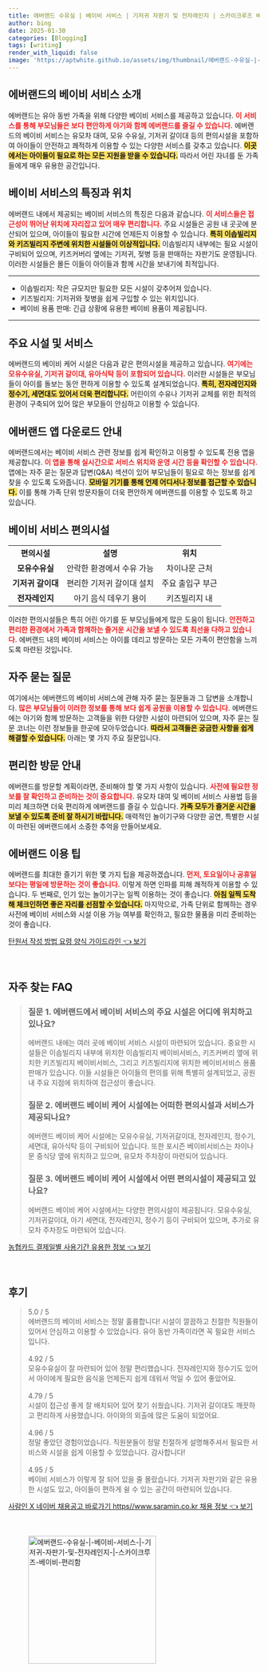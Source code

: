 ```yaml
---
title: 에버랜드 수유실 | 베이비 서비스 | 기저귀 자판기 및 전자레인지 | 스카이크루즈 베이비 편리함
author: bing
date: 2025-01-30
categories: [Blogging]
tags: [writing]
render_with_liquid: false
image: 'https://aptwhite.github.io/assets/img/thumbnail/에버랜드-수유실-|-베이비-서비스-|-기저귀-자판기-및-전자레인지-|-스카이크루즈-베이비-편리함.webp'
---
```



<h2 id='에버랜드_베이비_서비스_소개'>에버랜드의 베이비 서비스 소개</h2>

<p>에버랜드는 유아 동반 가족을 위해 다양한 베이비 서비스를 제공하고 있습니다. <b><span style="color: #ee2323;">이 서비스를 통해 부모님들은 보다 편안하게 아기와 함께 에버랜드를 즐길 수 있습니다.</span></b> 에버랜드의 베이비 서비스는 유모차 대여, 모유 수유실, 기저귀 갈이대 등의 편의시설을 포함하여 아이들이 안전하고 쾌적하게 이용할 수 있는 다양한 서비스를 갖추고 있습니다. <b><span style="background-color: #ffe066;">이곳에서는 아이들이 필요로 하는 모든 지원을 받을 수 있습니다.</span></b> 따라서 어린 자녀를 둔 가족들에게 매우 유용한 공간입니다.</p>

<h2 id='베이비_서비스의_특징과_위치'>베이비 서비스의 특징과 위치</h2>

<p>에버랜드 내에서 제공되는 베이비 서비스의 특징은 다음과 같습니다. <b><span style="color: #ee2323;">이 서비스들은 접근성이 뛰어난 위치에 자리잡고 있어 매우 편리합니다.</span></b> 주요 시설들은 공원 내 곳곳에 분산되어 있으며, 아이들이 필요한 시간에 언제든지 이용할 수 있습니다. <b><span style="background-color: #ffe066;">특히 이솝빌리지와 키즈빌리지 주변에 위치한 시설들이 이상적입니다.</span></b> 이솝빌리지 내부에는 필요 시설이 구비되어 있으며, 키즈커버리 옆에는 기저귀, 젖병 등을 판매하는 자판기도 운영됩니다. 이러한 시설들은 몰든 이들이 아이들과 함께 시간을 보내기에 최적입니다.</p>

<hr />

<ul>
    <li>이솝빌리지: 작은 규모지만 필요한 모든 시설이 갖추어져 있습니다.</li>
    <li>키즈빌리지: 기저귀와 젖병을 쉽게 구입할 수 있는 위치입니다.</li>
    <li>베이비 용품 판매: 긴급 상황에 유용한 베이비 용품이 제공됩니다.</li>
</ul>

<hr />

<h2 id='주요_시설_및_서비스'>주요 시설 및 서비스</h2>

<p>에버랜드의 베이비 케어 시설은 다음과 같은 편의시설을 제공하고 있습니다. <b><span style="color: #ee2323;">여기에는 모유수유실, 기저귀 갈이대, 유아식탁 등이 포함되어 있습니다.</span></b> 이러한 시설들은 부모님들이 아이를 돌보는 동안 편하게 이용할 수 있도록 설계되었습니다. <b><span style="background-color: #ffe066;">특히, 전자레인지와 정수기, 세면대도 있어서 더욱 편리합니다.</span></b> 어린이의 수유나 기저귀 교체를 위한 최적의 환경이 구축되어 있어 많은 부모들이 안심하고 이용할 수 있습니다.</p>

<h2 id='에버랜드_앱_다운로드_안내'>에버랜드 앱 다운로드 안내</h2>

<p>에버랜드에서는 베이비 서비스 관련 정보를 쉽게 확인하고 이용할 수 있도록 전용 앱을 제공합니다. <b><span style="color: #ee2323;">이 앱을 통해 실시간으로 서비스 위치와 운영 시간 등을 확인할 수 있습니다.</span></b> 앱에는 자주 묻는 질문과 답변(Q&A) 섹션이 있어 부모님들이 필요로 하는 정보를 쉽게 찾을 수 있도록 도와줍니다. <b><span style="background-color: #ffe066;">모바일 기기를 통해 언제 어디서나 정보를 접근할 수 있습니다.</span></b> 이를 통해 가족 단위 방문자들이 더욱 편안하게 에버랜드를 이용할 수 있도록 하고 있습니다.</p>

<h2 id='베이비_서비스_편의시설'>베이비 서비스 편의시설</h2>

<table>
    <tr>
        <td style="text-align: center; height: 17px;"><b>편의시설</b></td>
        <td style="text-align: center; height: 17px;"><b>설명</b></td>
        <td style="text-align: center; height: 17px;"><b>위치</b></td>
    </tr>
    <tr>
        <td style="text-align: center; height: 17px;"><b>모유수유실</b></td>
        <td style="text-align: center; height: 17px;">안락한 환경에서 수유 가능</td>
        <td style="text-align: center; height: 17px;">차이나문 근처</td>
    </tr>
    <tr>
        <td style="text-align: center; height: 17px;"><b>기저귀 갈이대</b></td>
        <td style="text-align: center; height: 17px;">편리한 기저귀 갈이대 설치</td>
        <td style="text-align: center; height: 17px;">주요 출입구 부근</td>
    </tr>
    <tr>
        <td style="text-align: center; height: 17px;"><b>전자레인지</b></td>
        <td style="text-align: center; height: 17px;">아기 음식 데우기 용이</td>
        <td style="text-align: center; height: 17px;">키즈빌리지 내</td>
    </tr>
</table>

<p>이러한 편의시설들은 특히 어린 아기를 둔 부모님들에게 많은 도움이 됩니다. <b><span style="color: #ee2323;">안전하고 편리한 환경에서 가족과 함께하는 즐거운 시간을 보낼 수 있도록 최선을 다하고 있습니다.</span></b> 에버랜드 내의 베이비 서비스는 아이를 데리고 방문하는 모든 가족이 편안함을 느끼도록 마련된 것입니다.</p>

<h2 id='자주_묻는_질문'>자주 묻는 질문</h2>

<p>여기에서는 에버랜드의 베이비 서비스에 관해 자주 묻는 질문들과 그 답변을 소개합니다. <b><span style="color: #ee2323;">많은 부모님들이 이러한 정보를 통해 보다 쉽게 공원을 이용할 수 있습니다.</span></b> 에버랜드에는 아기와 함께 방문하는 고객들을 위한 다양한 시설이 마련되어 있으며, 자주 묻는 질문 코너는 이런 정보들을 한곳에 모아두었습니다. <b><span style="background-color: #ffe066;">따라서 고객들은 궁금한 사항을 쉽게 해결할 수 있습니다.</span></b> 아래는 몇 가지 주요 질문입니다.</p>

<h2 id='편리한_방문_안내'>편리한 방문 안내</h2>

<p>에버랜드를 방문할 계획이라면, 준비해야 할 몇 가지 사항이 있습니다. <b><span style="color: #ee2323;">사전에 필요한 정보를 잘 확인하고 준비하는 것이 중요합니다.</span></b> 유모차 대여 및 베이비 서비스 사용법 등을 미리 체크하면 더욱 편리하게 에버랜드를 즐길 수 있습니다. <b><span style="background-color: #ffe066;">가족 모두가 즐거운 시간을 보낼 수 있도록 준비 잘 하시기 바랍니다.</span></b> 매력적인 놀이기구와 다양한 공연, 특별한 시설이 마련된 에버랜드에서 소중한 추억을 만들어보세요.</p>

<h2 id='에버랜드_이용_팁'>에버랜드 이용 팁</h2>

<p>에버랜드를 최대한 즐기기 위한 몇 가지 팁을 제공하겠습니다. <b><span style="color: #ee2323;">먼저, 토요일이나 공휴일보다는 평일에 방문하는 것이 좋습니다.</span></b> 이렇게 하면 인파를 피해 쾌적하게 이용할 수 있습니다. 두 번째로, 인기 있는 놀이기구는 일찍 이용하는 것이 좋습니다. <b><span style="background-color: #ffe066;">아침 일찍 도착해 체크인하면 좋은 자리를 선점할 수 있습니다.</span></b> 마지막으로, 가족 단위로 함께하는 경우 사전에 베이비 서비스와 시설 이용 가능 여부를 확인하고, 필요한 물품을 미리 준비하는 것이 좋습니다.</p>


<p><a class="click-button" title="탄원서 작성 방법 요령 양식 가이드라인" href="https://aptwhite.github.io/posts/%ED%83%84%EC%9B%90%EC%84%9C-%EC%9E%91%EC%84%B1-%EB%B0%A9%EB%B2%95-%EC%9A%94%EB%A0%B9-%EC%96%91%EC%8B%9D-%EA%B0%80%EC%9D%B4%EB%93%9C%EB%9D%BC%EC%9D%B8/" rel="dofollow">탄원서 작성 방법 요령 양식 가이드라인 👈 보기</a></p><br>
<h2 id='자주_찾는_FAQ'>자주 찾는 FAQ</h2>
<div itemscope="" itemtype="https://schema.org/FAQPage"> 
<blockquote> 
<div itemscope="" itemprop="mainEntity" itemtype="https://schema.org/Question"> 
<h3 itemprop="name">질문 1. 에버랜드에서 베이비 서비스의 주요 시설은 어디에 위치하고 있나요?</h3> 
<div itemscope="" itemprop="acceptedAnswer" itemtype="https://schema.org/Answer"> 
<span itemprop="text"> 
<p>에버랜드 내에는 여러 곳에 베이비 서비스 시설이 마련되어 있습니다. 중요한 시설들은 이솝빌리지 내부에 위치한 이솝빌리지 베이비서비스, 키즈커버리 옆에 위치한 키즈빌리지 베이비서비스, 그리고 키즈빌리지에 위치한 베이비서비스 용품 판매가 있습니다. 이들 시설들은 아이들의 편의를 위해 특별히 설계되었고, 공원 내 주요 지점에 위치하여 접근성이 좋습니다.</p> 
</span> 
</div> 
</div> 

<div itemscope="" itemprop="mainEntity" itemtype="https://schema.org/Question"> 
<h3 itemprop="name">질문 2. 에버랜드 베이비 케어 시설에는 어떠한 편의시설과 서비스가 제공되나요?</h3> 
<div itemscope="" itemprop="acceptedAnswer" itemtype="https://schema.org/Answer"> 
<span itemprop="text"> 
<p>에버랜드 베이비 케어 시설에는 모유수유실, 기저귀갈이대, 전자레인지, 정수기, 세면대, 유아식탁 등이 구비되어 있습니다. 또한 포시즌 베이비서비스는 차이나문 중식당 옆에 위치하고 있으며, 유모차 주차장이 마련되어 있습니다.</p> 
</span> 
</div> 
</div> 

<div itemscope="" itemprop="mainEntity" itemtype="https://schema.org/Question"> 
<h3 itemprop="name">질문 3. 에버랜드 베이비 케어 시설에서 어떤 편의시설이 제공되고 있나요?</h3> 
<div itemscope="" itemprop="acceptedAnswer" itemtype="https://schema.org/Answer"> 
<span itemprop="text"> 
<p>에버랜드 베이비 케어 시설에서는 다양한 편의시설이 제공됩니다. 모유수유실, 기저귀갈이대, 아기 세면대, 전자레인지, 정수기 등이 구비되어 있으며, 추가로 유모차 주차장도 마련되어 있습니다.</p> 
</span> 
</div> 
</div> 
</blockquote> 
</div>
<p><a class="click-button" title="농협카드 결제일별 사용기간 유용한 정보" href="https://aptwhite.github.io/posts/%EB%86%8D%ED%98%91%EC%B9%B4%EB%93%9C-%EA%B2%B0%EC%A0%9C%EC%9D%BC%EB%B3%84-%EC%82%AC%EC%9A%A9%EA%B8%B0%EA%B0%84-%EC%9C%A0%EC%9A%A9%ED%95%9C-%EC%A0%95%EB%B3%B4/" rel="dofollow">농협카드 결제일별 사용기간 유용한 정보 👈 보기</a></p><br>
<h2 id='후기'>후기</h2>
<div itemscope itemtype="https://schema.org/Product">
  <blockquote>
  <div itemprop="review" itemscope itemtype="https://schema.org/Review">
      <div itemprop="reviewRating" itemscope itemtype="https://schema.org/Rating"> <span itemprop="ratingValue">5.0</span> / <span itemprop="bestRating">5</span> </div>
      <span itemprop="reviewBody">에버랜드의 베이비 서비스는 정말 훌륭합니다! 시설이 깔끔하고 친절한 직원들이 있어서 안심하고 이용할 수 있었습니다. 유아 동반 가족이라면 꼭 필요한 서비스입니다.</span>
  </div>
  <br>
  <div itemprop="review" itemscope itemtype="https://schema.org/Review">
      <div itemprop="reviewRating" itemscope itemtype="https://schema.org/Rating"> <span itemprop="ratingValue">4.92</span> / <span itemprop="bestRating">5</span> </div>
      <span itemprop="reviewBody">모유수유실이 잘 마련되어 있어 정말 편리했습니다. 전자레인지와 정수기도 있어서 아이에게 필요한 음식을 언제든지 쉽게 데워서 먹일 수 있어 좋았어요.</span>
  </div>
  <br>
  <div itemprop="review" itemscope itemtype="https://schema.org/Review">
      <div itemprop="reviewRating" itemscope itemtype="https://schema.org/Rating"> <span itemprop="ratingValue">4.79</span> / <span itemprop="bestRating">5</span> </div>
      <span itemprop="reviewBody">시설이 접근성 좋게 잘 배치되어 있어 찾기 쉬웠습니다. 기저귀 갈이대도 깨끗하고 편리하게 사용했습니다. 아이와의 외출에 많은 도움이 되었어요.</span>
  </div>
  <br>
  <div itemprop="review" itemscope itemtype="https://schema.org/Review">
      <div itemprop="reviewRating" itemscope itemtype="https://schema.org/Rating"> <span itemprop="ratingValue">4.96</span> / <span itemprop="bestRating">5</span> </div>
      <span itemprop="reviewBody">정말 좋았던 경험이었습니다. 직원분들이 정말 친절하게 설명해주셔서 필요한 서비스와 시설을 쉽게 이용할 수 있었습니다. 감사합니다!</span>
  </div>
  <br>
  <div itemprop="review" itemscope itemtype="https://schema.org/Review">
      <div itemprop="reviewRating" itemscope itemtype="https://schema.org/Rating"> <span itemprop="ratingValue">4.95</span> / <span itemprop="bestRating">5</span> </div>
      <span itemprop="reviewBody">베이비 서비스가 이렇게 잘 되어 있을 줄 몰랐습니다. 기저귀 자판기와 같은 유용한 시설도 있고, 아이들이 편하게 쉴 수 있는 공간이 마련되어 있습니다.</span>
  </div>
  </blockquote>
</div>
<p><a class="click-button" title="사람인 X 네이버 채용공고 바로가기 https//www.saramin.co.kr 채용 정보" href="https://aptwhite.github.io/posts/%EC%82%AC%EB%9E%8C%EC%9D%B8-X-%EB%84%A4%EC%9D%B4%EB%B2%84-%EC%B1%84%EC%9A%A9%EA%B3%B5%EA%B3%A0-%EB%B0%94%EB%A1%9C%EA%B0%80%EA%B8%B0-httpswww.saramin.co.kr-%EC%B1%84%EC%9A%A9-%EC%A0%95%EB%B3%B4/" rel="dofollow">사람인 X 네이버 채용공고 바로가기 https//www.saramin.co.kr 채용 정보 👈 보기</a></p><br>
<figure class="image"><img src="https://aptwhite.github.io/assets/img/thumbnail/에버랜드-수유실-|-베이비-서비스-|-기저귀-자판기-및-전자레인지-|-스카이크루즈-베이비-편리함.webp" alt="에버랜드-수유실-|-베이비-서비스-|-기저귀-자판기-및-전자레인지-|-스카이크루즈-베이비-편리함" width="256" height="256"></figure>